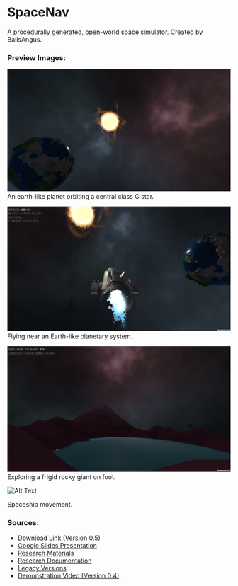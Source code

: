 # SpaceNav
A procedurally generated, open-world space simulator. Created by BallsAngus.

### **Preview Images**:
![alt text](https://github.com/BallsAngus/SpaceNav/blob/main/Updated%20SpaceNav/Assets/Previews/Preview%201.PNG)
An earth-like planet orbiting a central class G star.

![alt text](https://github.com/BallsAngus/SpaceNav/blob/main/Updated%20SpaceNav/Assets/Previews/Preview%202.PNG)
Flying near an Earth-like planetary system.

![alt text](https://github.com/BallsAngus/SpaceNav/blob/main/Updated%20SpaceNav/Assets/Previews/Preview%203.PNG)
Exploring a frigid rocky giant on foot.

![Alt Text](https://github.com/BallsAngus/SpaceNav/blob/main/Updated%20SpaceNav/Assets/Previews/Preview%204.gif)

Spaceship movement.



### **Sources**:
- [Download Link (Version 0.5)](https://drive.google.com/file/d/159_Mc_uHX6oNgIWwskiVEQP48nk7Ffoo/view?usp=sharing)
- [Google Slides Presentation](https://docs.google.com/presentation/d/1gcIoUj-POMtOo0RVEYQnTKvAZM1zzhNyvxyBKstwqTk/edit?usp=sharing)
- [Research Materials](https://drive.google.com/drive/folders/1XxjSy5FCdEXDD1TT48p0g2zqWZ6-W6DY?usp=sharing)
- [Research Documentation](https://docs.google.com/document/d/1hY_nc26UUX8pENGcubhC1lDAA8yuMdiTDtmgAYG92Qw/edit?usp=sharing)
- [Legacy Versions](https://drive.google.com/drive/folders/1ov2wnwi8XQo7BvFZ3gC9mjb5PWWhwB4e?usp=sharing)
- [Demonstration Video (Version 0.4)](https://drive.google.com/file/d/1dzDkq4tR-2RZ7TuourwhHBfI12bWOpOS/view?usp=sharing)
